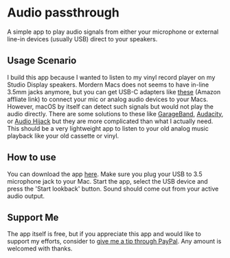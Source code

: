 
# Audio passthrough

A simple app to play audio signals from either your microphone or external line-in devices (usually USB) direct to your speakers.

## Usage Scenario

I build this app because I wanted to listen to my vinyl record player on my Studio Display speakers. Mordern Macs does not seems to have in-line 3.5mm jacks anymore, but you can get USB-C adapters like [these](https://amzn.to/3G3HMM6) (Amazon affliate link) to connect your mic or analog audio devices to your Macs. However, macOS by itself can detect such signals but would not play the audio directly. There are some solutions to these like [GarageBand](https://www.apple.com/my/mac/garageband/), [Audacity](https://www.audacityteam.org/), or [Audio Hijack](https://rogueamoeba.com/audiohijack/) but they are more complicated than what I actually need. This should be a very lightweight app to listen to your old analog music playback like your old cassette or vinyl.

## How to use

You can download the app [here](#). Make sure you plug your USB to 3.5 microphone jack to your Mac. Start the app, select the USB device and press the 'Start lookback' button. Sound should come out from your active audio output. 

## Support Me

The app itself is free, but if you appreciate this app and would like to support my efforts, consider to [give me a tip through PayPal](https://www.paypal.com/paypalme/techjourneyman). Any amount is welcomed with thanks. 
